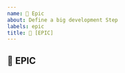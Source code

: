 ```yaml
---
name: 🌟 Epic
about: Define a big development Step
labels: epic
title: 🌟 [EPIC] 
---
```

<!-- THIS ISSUE-TYPE IS NOT FOR YOU! -->
<!-- Proceed only if you know what you are doing - go chat with Team Gradido -->
<!-- Visit the Gradido Discord: https://discord.gg/kA3zBAKQDC -->

## 🌟 EPIC
<!-- Describe your Epic in detail. Include screenshots and drawings -->
